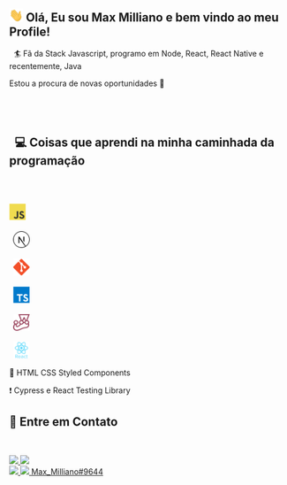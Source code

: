 <img src="https://raw.githubusercontent.com/ABSphreak/ABSphreak/master/gifs/Hi.gif" height="5%" width="5%" /> Olá, Eu sou Max Milliano e bem vindo ao meu Profile!
&nbsp;
---------------------------------------------------------
&nbsp;
:surfer: Fã da Stack Javascript, programo em Node, React, React Native e recentemente, Java
 
 Estou a procura de novas oportunidades :telescope:

&nbsp;
-----------------------------------------------------
&nbsp;
:computer: Coisas que aprendi na minha caminhada da programação
&nbsp;
-----------------------------------------------------
&nbsp;

<code>
<img height="30" style={{background-color: white }} src="https://raw.githubusercontent.com/devicons/devicon/master/icons/javascript/javascript-original.svg" />
 </code>

<code>
 <img height="30" src="https://raw.githubusercontent.com/devicons/devicon/master/icons/nextjs/nextjs-line.svg" />
</code>

<code>
 <img height="30" src="https://raw.githubusercontent.com/devicons/devicon/master/icons/git/git-original.svg" />
</code>

<code>
 <img height="30" src="https://raw.githubusercontent.com/devicons/devicon/master/icons/typescript/typescript-original.svg" />
</code>

<code>
 <img height="30" src="https://raw.githubusercontent.com/devicons/devicon/master/icons/jest/jest-plain.svg" />
</code>

<code>
 <img height="30" src="https://github.com/devicons/devicon/blob/master/icons/react/react-original-wordmark.svg" />
</code>


:floppy_disk: HTML CSS Styled Components

:exclamation: Cypress e React Testing Library

:email: Entre em Contato
&nbsp;
-------------------------------------------------------
&nbsp;


<div>
  <a href="https://github.com/Eletromaximus">
  <img heigth="180em" src="https://github-readme-stats.vercel.app/api?username=Eletromaximus&show_icons=true&theme=onedark&include_all_commits=true&count_private=true"/>
  <img heigth="180em" src="https://github-readme-stats.vercel.app/api/top-langs/?username=Eletromaximus&layout=compact&langs_count=4&theme=onedark"/>
</div>
 
<div>
 <a href="https://www.linkedin.com/in/maxmilliano/" target="_blank"> <img src="https://img.shields.io/badge/LinkedIn-0077B5?style=for-the-badge&logo=linkedin&logoColor=white"  target="_blank"/>
 </a>
 
 <a href="https://discord.com" target="_blank" >
   <img src="https://img.shields.io/badge/Discord-7289DA?style=for-the-badge&logo=discord&logoColor=white" target="_blank" /> Max_Milliano#9644
 </a>
 
</div>







